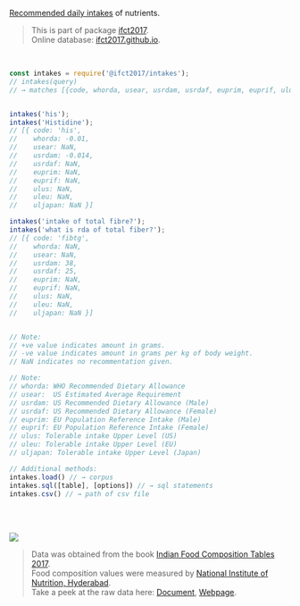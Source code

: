 [Recommended daily intakes] of nutrients.

> This is part of package [ifct2017].<br>
> Online database: [ifct2017.github.io].

<br>

```javascript
const intakes = require('@ifct2017/intakes');
// intakes(query)
// → matches [{code, whorda, usear, usrdam, usrdaf, euprim, euprif, ulus, uleu, uljapan}]


intakes('his');
intakes('Histidine');
// [{ code: 'his',
//    whorda: -0.01,
//    usear: NaN,
//    usrdam: -0.014,
//    usrdaf: NaN,
//    euprim: NaN,
//    euprif: NaN,
//    ulus: NaN,
//    uleu: NaN,
//    uljapan: NaN }]

intakes('intake of total fibre?');
intakes('what is rda of total fiber?');
// [{ code: 'fibtg',
//    whorda: NaN,
//    usear: NaN,
//    usrdam: 38,
//    usrdaf: 25,
//    euprim: NaN,
//    euprif: NaN,
//    ulus: NaN,
//    uleu: NaN,
//    uljapan: NaN }]


// Note:
// +ve value indicates amount in grams.
// -ve value indicates amount in grams per kg of body weight.
// NaN indicates no recommentation given.

// Note:
// whorda: WHO Recommended Dietary Allowance
// usear:  US Estimated Average Requirement
// usrdam: US Recommended Dietary Allowance (Male)
// usrdaf: US Recommended Dietary Allowance (Female)
// euprim: EU Population Reference Intake (Male)
// euprif: EU Population Reference Intake (Female)
// ulus: Tolerable intake Upper Level (US)
// uleu: Tolerable intake Upper Level (EU)
// uljapan: Tolerable intake Upper Level (Japan)
```

```javascript
// Additional methods:
intakes.load() // → corpus
intakes.sql([table], [options]) // → sql statements
intakes.csv() // → path of csv file
```

<br>
<br>

[![](https://i.imgur.com/D5UYmbD.jpg)](http://ifct2017.com/)

> Data was obtained from the book [Indian Food Composition Tables 2017].<br>
> Food composition values were measured by [National Institute of Nutrition, Hyderabad].<br>
> Take a peek at the raw data here: [Document], [Webpage].

[ifct2017]: https://www.npmjs.com/package/ifct2017
[Indian Food Composition Tables 2017]: http://ifct2017.com/
[Recommended daily intakes]: https://github.com/ifct2017/intakes/tree/master/index.csv
[ifct2017.github.io]: https://ifct2017.github.io
[National Institute of Nutrition, Hyderabad]: https://www.nin.res.in/
[Document]: https://docs.google.com/spreadsheets/d/14rD34GjeJ6jx9-RXLa7zu4m_896CojCP4qSTPKeWLEU/edit?usp=sharing
[Webpage]: https://docs.google.com/spreadsheets/d/e/2PACX-1vShOB5MaBlnccsBXPGT1KbG3442fF7ZPChdJCm7Ez3C9ejVF6503gMY28dOOdBJRDpCLL9o0BfJO8Nj/pubhtml

